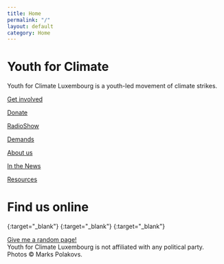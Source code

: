 ```yaml
---
title: Home
permalink: "/"
layout: default
category: Home
---
```


# Youth for Climate

<span class="big">Youth for Climate Luxembourg</span> is a <span class="sec--">youth-led movement</span> of <span class="sec">climate strikes.</span>

<div class="action">
    <div class="amod wide">
        <a href="get-involved"><p>Get involved</p></a>
    </div>
    <div class="amod">
        <a href="donate"><p>Donate</p></a>
    </div>
    <div class="amod">
        <a href="https://www.ara.lu/show/climate-hotline/"><p>RadioShow</p></a>
    </div>
    <div class="amod">
        <a href="demands-covid"><p>Demands</p></a>
    </div>
    <div class="amod">
        <a href="who"><p>About us</p></a>
    </div>
    <div class="amod">
        <a href="news"><p>In the News</p></a>
    </div>
    <div class="amod">
        <a href="resources"><p>Resources</p></a>
    </div>
</div>

# Find us online

[<i class="fab fa-facebook-square"></i>](https://www.facebook.com/youthforclimateluxembourg/){:target="_blank"}
[<i class="fab fa-instagram"></i>](https://instagram.com/youthforclimatelux){:target="_blank"}
[<i class="fas fa-envelope-square"></i>](mailto:youthforclimateluxembourg@gmail.com){:target="_blank"}

<span class="footer">
<!--    <a href="{{ site.baseurl }}/press-20-27/en" class="press">Read our Press Release</a><br>-->
    <a href="{{ site.baseurl }}random">Give me a random page!</a><br>
    Youth for Climate Luxembourg is not affiliated with any political party. Photos © Marks Polakovs.
</span>
